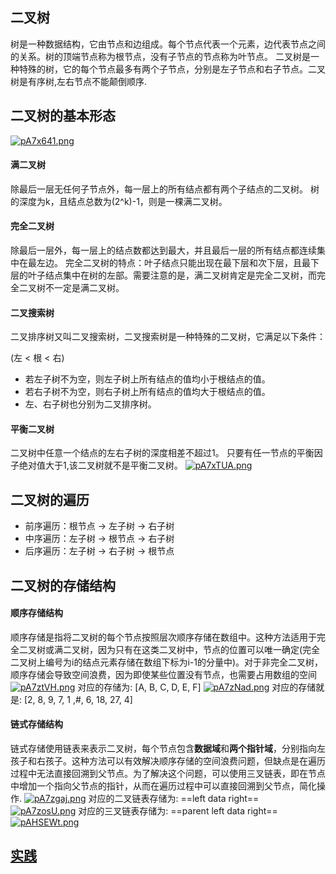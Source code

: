 ## 二叉树
树是一种数据结构，它由节点和边组成。每个节点代表一个元素，边代表节点之间的关系。树的顶端节点称为根节点，没有子节点的节点称为叶节点。
二叉树是一种特殊的树，它的每个节点最多有两个子节点，分别是左子节点和右子节点。二叉树是有序树,左右节点不能颠倒顺序.
## 二叉树的基本形态
[![pA7x641.png](https://s21.ax1x.com/2024/12/09/pA7x641.png)](https://imgse.com/i/pA7x641)
#### 满二叉树
除最后一层无任何子节点外，每一层上的所有结点都有两个子结点的二叉树。
树的深度为k，且结点总数为(2^k)-1，则是一棵满二叉树。
#### 完全二叉树
除最后一层外，每一层上的结点数都达到最大，并且最后一层的所有结点都连续集中在最左边。
完全二叉树的特点：叶子结点只能出现在最下层和次下层，且最下层的叶子结点集中在树的左部。需要注意的是，满二叉树肯定是完全二叉树，而完全二叉树不一定是满二叉树。
#### 二叉搜索树
二叉排序树又叫二叉搜索树，二叉搜索树是一种特殊的二叉树，它满足以下条件：

(左 < 根 < 右)
- 若左子树不为空，则左子树上所有结点的值均小于根结点的值。
- 若右子树不为空，则右子树上所有结点的值均大于根结点的值。
- 左、右子树也分别为二叉排序树。
#### 平衡二叉树
二叉树中任意一个结点的左右子树的深度相差不超过1。
只要有任一节点的平衡因子绝对值大于1,该二叉树就不是平衡二叉树。
[![pA7xTUA.png](https://s21.ax1x.com/2024/12/09/pA7xTUA.png)](https://imgse.com/i/pA7xTUA)


## 二叉树的遍历
- 前序遍历：根节点 -> 左子树 -> 右子树
- 中序遍历：左子树 -> 根节点 -> 右子树
- 后序遍历：左子树 -> 右子树 -> 根节点

## 二叉树的存储结构
#### 顺序存储结构
  顺序存储是指将二叉树的每个节点按照层次顺序存储在数组中。这种方法适用于完全二叉树或满二叉树，因为只有在这类二叉树中，节点的位置可以唯一确定(完全二叉树上编号为i的结点元素存储在数组下标为i-1的分量中)。对于非完全二叉树，顺序存储会导致空间浪费，因为即使某些位置没有节点，也需要占用数组的空间
  [![pA7ztVH.png](https://s21.ax1x.com/2024/12/09/pA7ztVH.png)](https://imgse.com/i/pA7ztVH)
  对应的存储为: [A, B, C, D, E, F]
  [![pA7zNad.png](https://s21.ax1x.com/2024/12/09/pA7zNad.png)](https://imgse.com/i/pA7zNad)
  对应的存储就是: [2, 8, 9, 7, 1 ,#, 6, 18, 27, 4]
#### 链式存储结构
  链式存储使用链表来表示二叉树，每个节点包含**数据域**和**两个指针域**，分别指向左孩子和右孩子。这种方法可以有效解决顺序存储的空间浪费问题，但缺点是在遍历过程中无法直接回溯到父节点。为了解决这个问题，可以使用三叉链表，即在节点中增加一个指向父节点的指针，从而在遍历过程中可以直接回溯到父节点，简化操作.
  [![pA7zgaj.png](https://s21.ax1x.com/2024/12/09/pA7zgaj.png)](https://imgse.com/i/pA7zgaj)
  对应的二叉链表存储为:
  ==left data right==
  [![pA7zosU.png](https://s21.ax1x.com/2024/12/09/pA7zosU.png)](https://imgse.com/i/pA7zosU)
  对应的三叉链表存储为:
  ==parent left data right==
  [![pAHSEWt.png](https://s21.ax1x.com/2024/12/09/pAHSEWt.png)](https://imgse.com/i/pAHSEWt)

## [实践](./二叉树.js)